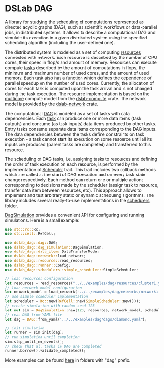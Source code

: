 # DSLab DAG

A library for studying the scheduling of computations represented as directed acyclic graphs (DAG), such as scientific workflows or data-parallel jobs, in distributed systems. It allows to describe a computational DAG and simulate its execution in a given distributed system using the specified scheduling algorithm (including the user-defined one).

The distributed system is modeled as a set of computing [resources](https://github.com/osukhoroslov/dslab/tree/main/crates/dslab-dag/src/resource.rs) connected with network. Each resource is described by the number of CPU cores, their speed in flop/s and amount of memory. Resources can execute compute [tasks](https://github.com/osukhoroslov/dslab/tree/main/crates/dslab-dag/src/task.rs) described by the amount of computations in flops, the minimum and maximum number of used cores, and the amount of used memory. Each task also has a function which defines the dependence of parallel speedup on the number of used cores. Currently, the allocation of cores for each task is computed upon the task arrival and is not changed during the task execution. The resource implementation is based on the [multicore](https://github.com/osukhoroslov/dslab/tree/main/crates/dslab-compute/src/multicore.rs) compute model from the [dslab-compute](https://github.com/osukhoroslov/dslab/tree/main/crates/dslab-compute) crate. The network model is provided by the [dslab-network](https://github.com/osukhoroslov/dslab/tree/main/crates/dslab-network) crate.

The computational [DAG](https://github.com/osukhoroslov/dslab/blob/main/crates/dslab-dag/src/dag.rs) is modeled as a set of tasks with data dependencies. Each [task](https://github.com/osukhoroslov/dslab/tree/main/crates/dslab-dag/src/task.rs) can produce one or more data items (task outputs) and consume (as task inputs) data items produced by other tasks. Entry tasks consume separate data items corresponding to the DAG inputs. The data dependencies between the tasks define constraints on task execution - a task cannot start its execution on some resource until all its inputs are produced (parent tasks are completed) and transferred to this resource.

The scheduling of DAG tasks, i.e. assigning tasks to resources and defining the order of task execution on each resource, is performed by the implementation of [Scheduler](https://github.com/osukhoroslov/dslab/blob/main/crates/dslab-dag/src/scheduler.rs) trait. This trait includes two callback methods which are called at the start of DAG execution and on every task state change respectively. Each method can return one or multiple actions corresponding to decisions made by the scheduler (assign task to resource, transfer data item between resources, etc). This approach allows to implement and test arbitrary static or dynamic scheduling algorithms. The library includes several ready-to-use implementations in the [schedulers](https://github.com/osukhoroslov/dslab/tree/main/crates/dslab-dag/src/schedulers) folder.

[DagSimulation](https://github.com/osukhoroslov/dslab/blob/main/crates/dslab-dag/src/dag_simulation.rs) provides a convenient API for configuring and running simulations. Here is a small example:

```rust
use std::rc::Rc;
use std::cell::RefCell;

use dslab_dag::dag::DAG;
use dslab_dag::dag_simulation::DagSimulation;
use dslab_dag::data_item::DataTransferMode;
use dslab_dag::network::load_network;
use dslab_dag::resource::read_resources;
use dslab_dag::runner::Config;
use dslab_dag::schedulers::simple_scheduler::SimpleScheduler;

// load resources configuration
let resources = read_resources("../../examples/dag/resources/cluster1.yaml");
// load network model configuration
let network_model = load_network("../../examples/dag/networks/network1.yaml");
// use simple scheduler implementation
let scheduler = Rc::new(RefCell::new(SimpleScheduler::new()));
// create simulation with random seed 123
let mut sim = DagSimulation::new(123, resources, network_model, scheduler, Config { data_transfer_mode: DataTransferMode::Direct });
// read DAG from YAML file
let dag = DAG::from_yaml("../../examples/dag/dags/diamond.yaml");

// init simulation
let runner = sim.init(dag);
// run simulation until completion
sim.step_until_no_events();
// check that all tasks in DAG are completed
runner.borrow().validate_completed();
```

More examples can be found [here](https://github.com/osukhoroslov/dslab/tree/main/examples) in folders with "dag" prefix. 
